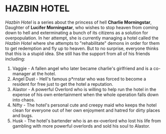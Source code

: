 # HAZBIN HOTEL

*Hazbin Hotel* is a series about the princess of hell **Charlie Morningstar**, Daughter of **Lucifer Morningstar**, who wishes to stop heaven from coming down to hell and exterminating a bunch of its citizens as a solution for overpopulation. In her attempt, she is currently managing a hotel called the *Hazbin Hotel* where she attempts to "rehabilitate" demons in order for them to get redemption and fly up to heaven. But to no surprise, everyone thinks that this is a stupid idea. She still has the support from all of his friends including:

1. Vaggie - A fallen angel who later became charlie's girlfriend and is a co-manager at the hotel.
2. Angel Dust - Hell's famous p*rnstar who was forced to become a resident for free just to get the hotel a reputation. 
3. Alastor - A powerful Overlord who is willing to help run the hotel in the expense of his own entertainment when the whole operation falls down into chaos.
4. Nifty - The hotel's personal cute and creepy maid who keeps the hotel clean for everyone out of her own enjoyment and hatred for dirty places and bugs.
5. Husk - The hotel's bartender who is an ex-overlord who lost his life from gambling with more powerful overlords and sold his soul to Alastor.
